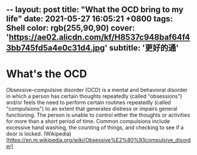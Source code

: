 --
layout: post
title:  "What the OCD bring to my life"
date:   2021-05-27 16:05:21 +0800
tags: Shell
color: rgb(255,90,90)
cover: 'https://ae02.alicdn.com/kf/H8537c948baf64f43bb745fd5a4e0c31d4.jpg'
subtitle: '更好的通'
---
# What's the OCD
Obsessive–compulsive disorder (OCD) is a mental and behavioral disorder 
in which a person has certain thoughts repeatedly (called "obsessions") and/or feels the need to perform certain routines repeatedly (called "compulsions") 
to an extent that generates distress or impairs general functioning.
The person is unable to control either the thoughts or activities for more than a short period of time.
Common compulsions include excessive hand washing, the counting of things, and checking to see if a door is locked. (Wikipedia)[https://en.m.wikipedia.org/wiki/Obsessive%E2%80%93compulsive_disorder]

